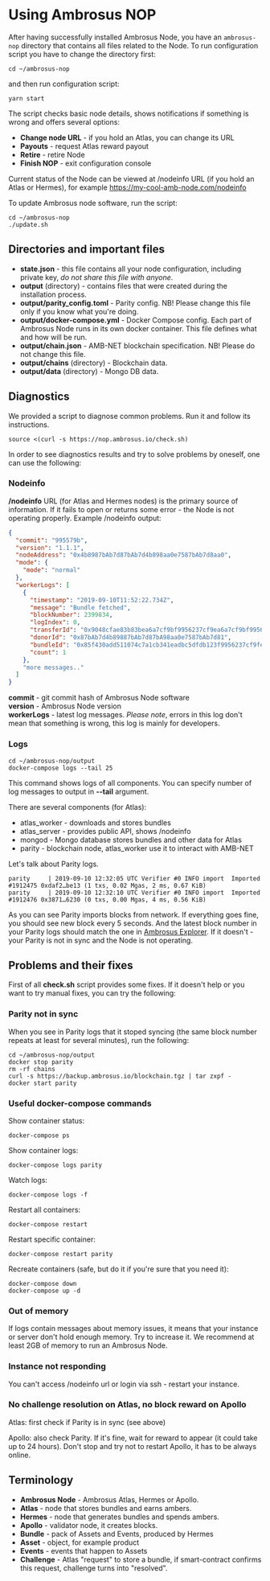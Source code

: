 # Using Ambrosus NOP

After having successfully installed Ambrosus Node, you have an `ambrosus-nop`
directory that contains all files related to the Node. To run configuration
script you have to change the directory first:

    cd ~/ambrosus-nop

and then run configuration script:

    yarn start

The script checks basic node details, shows notifications if something is wrong
and offers several options:
- **Change node URL** - if you hold an Atlas, you can change its URL
- **Payouts** - request Atlas reward payout
- **Retire** - retire Node
- **Finish NOP** - exit configuration console

Current status of the Node can be viewed at /nodeinfo URL (if you hold an Atlas
or Hermes), for example https://my-cool-amb-node.com/nodeinfo

To update Ambrosus node software, run the script:

    cd ~/ambrosus-nop
    ./update.sh

## Directories and important files

- **state.json** - this file contains all your node configuration, including
  private key, _do not share this file with anyone_.
- **output** (directory) - contains files that were created during the
  installation process.
- **output/parity\_config.toml** - Parity config. NB! Please change this file
  only if you know what you're doing.
- **output/docker-compose.yml** - Docker Compose config. Each part of Ambrosus
  Node runs in its own docker container. This file defines what and how will be
  run.
- **output/chain.json** - AMB-NET blockchain specification. NB! Please do
  not change this file.
- **output/chains** (directory) - Blockchain data.
- **output/data** (directory) - Mongo DB data.

## Diagnostics

We provided a script to diagnose common problems. Run it and follow its
instructions.

    source <(curl -s https://nop.ambrosus.io/check.sh)

In order to see diagnostics results and try to solve problems by oneself, one
can use the following:

### Nodeinfo

**/nodeinfo** URL (for Atlas and Hermes nodes) is the primary source of
information.  If it fails to open or returns some error - the Node is not
operating properly. Example /nodeinfo output:

```json
{
  "commit": "995579b",
  "version": "1.1.1",
  "nodeAddress": "0x4b8987bAb7d87bAb7d4b898aa0e7587bAb7d8aa0",
  "mode": {
    "mode": "normal"
  },
  "workerLogs": [
    {
      "timestamp": "2019-09-10T11:52:22.734Z",
      "message": "Bundle fetched",
      "blockNumber": 2399834,
      "logIndex": 0,
      "transferId": "0x9048cfae83b83bea6a7cf9bf9956237cf9ea6a7cf9bf9956237cf9380d0ac41c",
      "donorId": "0x87bAb7d4b89887bAb7d87bA98aa0e7587bAb7d81",
      "bundleId": "0x85f430add511074c7a1cb341eadbc5dfdb123f9956237cf9feaa610f894cbd42",
      "count": 1
    },
    "more messages.."
  ]
}
```

**commit** - git commit hash of Ambrosus Node software  
**version** - Ambrosus Node version  
**workerLogs** - latest log messages. _Please note_, errors in this log don't
mean that something is wrong, this log is mainly for developers.  

### Logs

    cd ~/ambrosus-nop/output
    docker-compose logs --tail 25

This command shows logs of all components. You can specify number of log
messages to output in **--tail** argument.

There are several components (for Atlas):

- atlas\_worker - downloads and stores bundles
- atlas\_server - provides public API, shows /nodeinfo
- mongod - Mongo database stores bundles and other data for Atlas
- parity - blockchain node, atlas\_worker use it to interact with AMB-NET

Let's talk about Parity logs.

    parity     | 2019-09-10 12:32:05 UTC Verifier #0 INFO import  Imported #1912475 0xdaf2…be13 (1 txs, 0.02 Mgas, 2 ms, 0.67 KiB)
    parity     | 2019-09-10 12:32:10 UTC Verifier #0 INFO import  Imported #1912476 0x3871…6230 (0 txs, 0.00 Mgas, 4 ms, 0.56 KiB)

As you can see Parity imports blocks from network. If everything goes fine, you
should see new block every 5 seconds. And the latest block number in your
Parity logs should match the one in
[Ambrosus Explorer](https://explorer.ambrosus.io/).
If it doesn't - your Parity is not in sync and the Node is not operating.

## Problems and their fixes

First of all **check.sh** script provides some fixes. If it doesn't help or you
want to try manual fixes, you can try the following:

### Parity not in sync

When you see in Parity logs that it stoped syncing (the same block number
repeats at least for several minutes), run the following:

    cd ~/ambrosus-nop/output
    docker stop parity
    rm -rf chains
    curl -s https://backup.ambrosus.io/blockchain.tgz | tar zxpf -
    docker start parity

### Useful docker-compose commands

Show container status:

    docker-compose ps

Show container logs:

    docker-compose logs parity

Watch logs:

    docker-compose logs -f

Restart all containers:

    docker-compose restart

Restart specific container:

    docker-compose restart parity

Recreate containers (safe, but do it if you're sure that you need it):

    docker-compose down
    docker-compose up -d

### Out of memory

If logs contain messages about memory issues, it means that your instance or
server don't hold enough memory. Try to increase it. We recommend at least 2GB
of memory to run an Ambrosus Node.

### Instance not responding

You can't access /nodeinfo url or login via ssh - restart your instance.

### No challenge resolution on Atlas, no block reward on Apollo

Atlas: first check if Parity is in sync (see above)

Apollo: also check Parity. If it's fine, wait for reward to appear (it could
take up to 24 hours). Don't stop and try not to restart Apollo, it has to be
always online.

## Terminology

- **Ambrosus Node** - Ambrosus Atlas, Hermes or Apollo.
- **Atlas** - node that stores bundles and earns ambers.
- **Hermes** - node that generates bundles and spends ambers.
- **Apollo** - validator node, it creates blocks.
- **Bundle** - pack of Assets and Events, produced by Hermes
- **Asset** - object, for example product
- **Events** - events that happen to Assets
- **Challenge** - Atlas "request" to store a bundle, if smart-contract confirms
  this request, challenge turns into "resolved".
